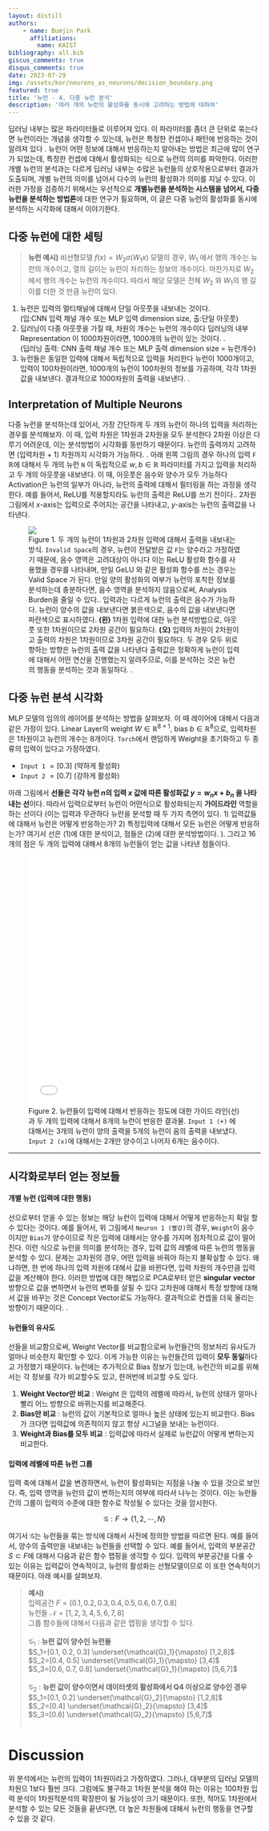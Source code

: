 ```yaml
---
layout: distill
authors: 
    - name: Bumjin Park
      affiliations:
        name: KAIST
bibliography: all.bib
giscus_comments: true
disqus_comments: true
date: 2023-07-29
img: /assets/kor/neurons_as_neurons/decision_boundary.png
featured: true
title: '뉴런 - 4. 다중 뉴런 분석'
description: '여러 개의 뉴런의 활성화를 동시에 고려하는 방법에 대하여'
---
```

딥러닝 내부는 많은 파라미터들로 이루어져 있다. 이 파라미터를 좀더 큰 단위로 묶는다면 뉴런이라는 개념을 생각할 수 있는데, 뉴런은 특정한 컨셉이나 패턴에 반응하는 것이 알려져 있다 <d-cite key="mcgrath2022acquisition"/><d-cite key="cammarata2020thread"/><d-cite key="leike2023language"/>. 뉴런이 어떤 정보에 대해서 반응하는지 알아내는 방법은 최근에 많이 연구가 되었는데, 특정한 컨셉에 대해서 활성화되는 식으로 뉴런의 의미를 파악한다. 이러한 개별 뉴런의 분석과는 다르게 딥러닝 내부는 수많은 뉴런들의 상호작용으로부터 결과가 도출되며, 개별 뉴런의 의미를 넘어서 다수의 뉴런의 활성화가 의미를 지닐 수 있다. 이러한 가정을 검증하기 위해서는 우선적으로 **개별뉴런을 분석하는 시스템을 넘어서, 다중 뉴런을 분석하는 방법론**에 대한 연구가 필요하며, 이 글은 다중 뉴런의 활성화를 동시에 분석하는 시각화에 대해서 이야기한다. 

## 다중 뉴런에 대한 세팅

> **뉴런 예시)** 
비선형모델 $f(x) = W_2 \sigma (W_1 x )$ 모델의 경우, $W_1$ 에서 행의 개수는 뉴런의 개수이고, 열의 길이는 뉴런이 처리하는 정보의 개수이다.   마찬가지로 $W_2$ 에서 행의 개수는 뉴런의 개수이다. 따라서 해당 모델은 전체 $W_2$ 와 $W_1$의 행 길이를 더한 것 만큼 뉴런이 있다. 



1. 뉴런은 입력의 멀티채널에 대해서 단일 아웃풋을 내보내는 것이다. <br> (입:CNN 입력 채널 개수 또는 MLP 입력 dimension size, 출:단일 아웃풋)
2. 딥러닝이 다중 아웃풋을 가질 때, 차원의 개수는 뉴런의 개수이다<d-footnote> 딥러닝의 내부 Representation 이 1000차원이라면, 1000개의 뉴런이 있는 것이다. </d-footnote>. <br> (딥러닝 출력: CNN 출력 채널 개수 또는 MLP 출력 dimension size = 뉴런개수)
3. 뉴런들은 동일한 입력에 대해서 독립적으로 입력을 처리한다<d-footnote> 뉴런이 1000개이고, 입력이 100차원이라면, 1000개의 뉴런이 100차원의 정보를 가공하여, 각각 1차원 값을 내보낸다. 결과적으로 1000차원의 출력을 내보낸다. </d-footnote>.


## Interpretation of Multiple Neurons

다중 뉴런을 분석하는데 있어서, 가장 간단하게 두 개의 뉴런이 하나의 입력을 처리하는 경우를 분석해보자. 이 때, 입력 차원은 1차원과 2차원을 모두 분석한다<d-footnote> 2차원 이상은 다루기 어려운데, 이는 분석방법이 시각화를 동반하기 때문이다. 뉴런의 출력까지 고려하면 (입력차원 + 1) 차원까지 시각화가 가능하다. </d-footnote>. 아래 왼쪽 그림의 경우 하나의 입력 `F` $\mathbb{R}$에 대해서 두 개의 뉴런 `N` 이 독립적으로 $w,b \in \mathbb{R}$ 파라미터를 가지고 입력을 처리하고 두 개의 아웃풋을 내보낸다. 이 때, 아웃풋은 음수와 양수가 모두 가능하다 <d-footnote> Activation은 뉴런의 일부가 아니라, 뉴런의 출력에 대해서 필터링을 하는 과정을 생각한다. 예를 들어서, ReLU를 적용할지라도 뉴런의 출력은 ReLU를 쓰기 전이다.</d-footnote>. 2차원 그림에서 $x$-axis는 입력으로 주어지는 공간을 나타내고, $y$-axis는 뉴런의 출력값을 나타낸다. 




<figure>
<img src="/assets/kor/neurons_as_neurons/decision_boundary.png">
<figcaption>
Figure 1. 두 개의 뉴런이 1차원과 2차원 입력에 대해서 출력을 내보내는 방식. <code>Invalid Space</code>의 경우, 뉴런이 전달받은 값 <code>F</code>는 양수라고 가정하였기 때문에, 음수 영역은 고려대상이 아니다<d-footnote> 이는 ReLU 활성화 함수를 사용했을 경우를 나타내며, 만일 GeLU 와 같은 활성화 함수를 쓰는 경우는 Valid Space 가 된다. 만일 양의 활성화의 여부가 뉴런의 포착한 정보를 분석하는데 충분하다면, 음수 영역을 분석하지 않음으로써, Analysis Burden을 줄일 수 있다.</d-footnote>. 입력과는 다르게 뉴런의 출력은 음수가 가능하다. 뉴런이 양수의 값을 내보낸다면 붉은색으로, 음수의 값을 내보낸다면 파란색으로 표시하였다.   <strong>(왼)</strong> 1차원 입력에 대한 뉴런 분석방법으로, 아웃풋 또한 1차원이므로 2차원 공간이 필요하다. <strong>(오)</strong> 입력의 차원이 2차원이고 출력의 차원은 1차원이므로 3차원 공간이 필요하다. 두 경우 모두 위로 향하는 방향은 뉴런의 출력 값을 나타낸다 <d-footnote> 출력값은 정확하게 뉴런이 입력에 대해서 어떤 연산을 진행했는지 알려주므로, 이를 분석하는 것은 뉴런의 행동을 분석하는 것과 동일하다.  </d-footnote>.
</figcaption>
</figure>


## 다중 뉴런 분석 시각화 

MLP 모델의 임의의 레이어를 분석하는 방법을 살펴보자. 이 때 레이어에 대해서 다음과 같은 가정이 있다. 
Linear Layer의 weight $W\in \mathbb{R}^{8\times1}$, bias $b \in \mathbb{R}^{8}$으로, 입력차원은 1차원이고 뉴런의 개수는 8개이다. `Torch`에서 랜덤하게 Weight을 초기화하고 두 종류의 입력이 있다고 가정하였다. 
* `Input 1` $= [0.3]$ (약하게 활성화)
* `Input 2` $= [0.7]$ (강하게 활성화)

아래 그림에서 **선들은 각각 뉴런 $n$의 입력 $x$ 값에 따른 활성화값 $y=w_nx+b_n$ 을 나타내는 선**이다.  따라서 입력으로부터 뉴런이 어떤식으로 활성화되는지 **가이드라인** 역할을 하는 선이다 (이는 입력과 무관하다<d-footnote> 뉴런을 분석할 때 두 가지 측면이 있다. 1) 입력값들에 대해서 뉴런은 어떻게 반응하는가? 2) 특정입력에 대해서 모든 뉴런은 어떻게 반응하는가? 여기서 선은 (1)에 대한 분석이고, 점들은 (2)에 대한 분석방법이다. </d-footnote>).  그리고 16 개의 점은 두 개의 입력에 대해서 8개의 뉴런들이 얻는 값을 나타낸 점들이다. 

<figure>
<iframe src="{{ '/assets/plotly/decision_boundary.html' | relative_url }}" frameborder='0' scrolling='no' height="500px" width="100%" style="border:0px dashed grey;"></iframe>
<figcaption>
Figure 2. 뉴런들이 입력에 대해서 반응하는 정도에 대한 가이드 라인(선)과 두 개의 입력에 대해서 8개의 뉴런이 반응한 결과물. <code>Input 1 (+)</code> 에 대해서는 3개의 뉴런이 양의 출력을 5개의 뉴런이 음의 출력을 내보냈다. <code>Input 2 (x)</code>에 대해서는 2개만 양수이고 나머지 6개는 음수이다. 
</figcaption>
</figure>

---

## 시각화로부터 얻는 정보들

#### 개별 뉴런 (입력에 대한 행동)

선으로부터 얻을 수 있는 정보는 해당 뉴런이 입력에 대해서 어떻게 반응하는지 확일 할 수 있다는 것이다. 예를 들어서, 위 그림에서 `Neuron 1 (빨강)`의 경우, `Weight`이 음수이지만 `Bias`가 양수이므로 작은 입력에 대해서는 양수를 가지며 점차적으로 값이 떨어진다. 이런 식으로 뉴런을 의미를 분석하는 경우, 입력 값의 레벨에 따른 뉴런의 행동을 분석할 수 있다. 
문제는 고차원의 경우, 어떤 입력을 바꿔야 하는지 불확실할 수 있다. 왜냐하면, 한 번에 하나의 입력 차원에 대해서 값을 바뀐다면, 입력 차원의 개수만큼 입력 값을 계산해야 한다. 이러한 방법에 대한 해법으로 PCA로부터 얻은 **singular vector** 방향으로 값을 변하면서 뉴런의 변화를 살필 수 있다<d-footnote> 고차원에 대해서 특정 방향에 대해서 값을 바꾸는 것은 Concept Vector로도 가능하다. 결과적으로 컨셉을 더욱 올리는 방향이기 때문이다. </d-footnote>. 

#### 뉴런들의 유사도 

선들을 비교함으로써, Weight Vector를 비교함으로써 뉴런들간의 정보처리 유사도가 얼마나 비슷한지 확인할 수 있다. 이게 가능한 이유는 뉴런들간의 입력이 **모두 동일**하다고 가정했기 때문이다. 
뉴런에는 추가적으로 Bias 정보가 있는데, 뉴런간의 비교를 위해서는 각 정보를 각가 비교할수도 있고, 한꺼번에 비교할 수도 있다. 
1. **Weight Vector만 비교** : Weight 은 입력의 레벨에 따라서, 뉴런의 상태가 얼마나 빨리 어느 방향으로 바뀌는지를 비교해준다. 
2. **Bias만 비교** : 뉴런의 값이 기본적으로 얼마나 높은 상태에 있는지 비교한다. Bias 가 크다면 입력값에 의존적이지 않고 항샹 시그널을 보내는 뉴런이다. 
3. **Weight과 Bias를 모두 비교** : 입력값에 따라서 실제로 뉴런값이 어떻게 변하는지 비교한다. 

#### 입력에 레벨에 따른 뉴런 그룹 

입력 축에 대해서 값을 변경하면서, 뉴런이 활성화되는 지점을 나눌 수 있을 것으로 보인다. 즉, 입력 영역을 뉴런의 값이 변하는지의 여부에 따라서 나누는 것이다. 이는 뉴런들간의 그룹이 입력의 수준에 대한 함수로 작성될 수 있다는 것을 암시한다. 

$$\mathcal{G}: F \rightarrow \{ 1,2,\cdots, N \}$$ 

여기서 $\mathcal{G}$는 뉴런들을 묶는 방식에 대해서 사전에 정의한 방법을 따르면 된다. 예를 들어서, 양수의 출력만을 내보내는 뉴런들을 선택할 수 있다. 
예를 들어서, 입력의 부분공간 $S \subset F$에 대해서 다음과 같은 함수 맵핑을 생각할 수 있다. 입력의 부분공간을 다룰 수 있는 이유는 입력값이 연속적이고, 뉴런의 활성화는 선형모델이므로 이 또한 연속적이기 때문이다. 아래 예시를 살펴보자. 

> **예시)** <br>
입력공간 $F = [0.1, 0.2, 0.3, 0.4, 0.5, 0.6, 0.7, 0.8]$ <br>
뉴런들 $\mathcal{N} = [1,2,3,4,5,6,7,8]$ <br>
그룹 함수들에 대해서 다음과 같은 맵핑을 생각할 수 있다. <br> <br>
$\mathcal{G}_1$ : **뉴런 값이 양수인 뉴런들** <br>
$S_1=[0.1, 0.2, 0.3] \underset{\mathcal{G}_1}{\mapsto} [1,2,8]$ <br> 
$S_2=[0.4, 0.5] \underset{\mathcal{G}_1}{\mapsto} [3,4]$ <br> 
$S_3=[0.6, 0.7, 0.8] \underset{\mathcal{G}_1}{\mapsto} [5,6,7]$ <br> <br>
$\mathcal{G}_2$ : **뉴런 값이 양수이면서 데이터셋의 활성화에서 Q4 이상으로 양수인 경우** <br>
$S_1=[0.1, 0.2] \underset{\mathcal{G}_2}{\mapsto} [1,2,8]$ <br> 
$S_2=[0.4] \underset{\mathcal{G}_2}{\mapsto} [3,4]$ <br> 
$S_3=[0.6] \underset{\mathcal{G}_2}{\mapsto} [5,6,7]$ <br> <br>




# Discussion 

위 분석에서는 뉴런의 입력이 1차원이라고 가정하였다. 그러나, 대부분의 딥러닝 모델의 차원으 1보다 훨씬 크다. 그럼에도 불구하고 1차원 분석을 해야 하는 이유는 100차원 입력 분석이 1차원적분석의 확장판이 될 가능성이 크기 때문이다. 또한, 적어도 1차원에서 분석할 수 있는 모든 것들을 끝낸다면, 더 높은 차원들에 대해서 뉴런의 행동을 연구할 수 있을 것 같다. 